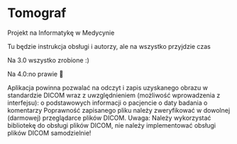 # Tomograf
Projekt na Informatykę w Medycynie

Tu będzie instrukcja obsługi i autorzy, ale na wszystko przyjdzie czas

Na 3.0 wszystko zrobione :)

Na 4.0:no prawie 🤠

Aplikacja powinna pozwalać na odczyt i zapis uzyskanego obrazu w standardzie
DICOM wraz z uwzględnieniem (możliwość wprowadzenia z interfejsu):
o podstawowych informacji o pacjencie
o daty badania
o komentarzy
Poprawność zapisanego pliku należy zweryfikować w dowolnej (darmowej) przeglądarce
plików DICOM.
Uwaga: Należy wykorzystać bibliotekę do obsługi plików DICOM, nie należy
implementować obsługi plików DICOM samodzielnie!
